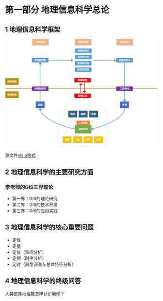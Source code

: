 # 第一部分 地理信息科学总论
## 1 地理信息科学框架

![框架](../image/frame.jpg)

源文件[visio格式](../image/frame.vsdx)

## 2 地理信息科学的主要研究方面
### 李老师的GIS三界理论

* 第一界：GIS的理论研究
* 第二界：GIS的技术开发
* 第三界：GIS的应用实践

## 3 地理信息科学的核心重要问题

* 定性
* 定量
* 定位（空间分析）
* 定期（时序分析）
* 定时（典型调查与总体特征分析）

## 4 地理信息科学的终级问答

人类依靠地理能怎样认识地球？
